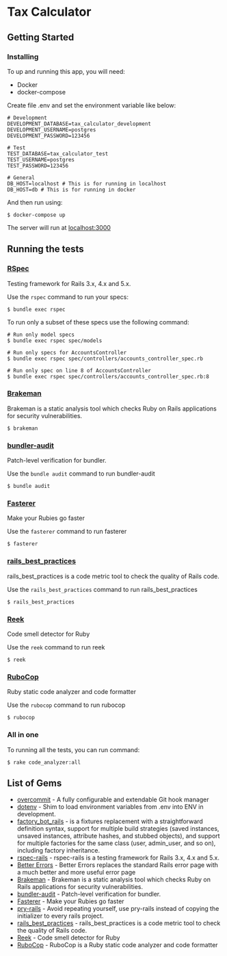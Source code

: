 # Tax Calculator

## Getting Started

### Installing

To up and running this app, you will need:

* Docker
* docker-compose

Create file .env and set the environment variable like below:

```
# Development
DEVELOPMENT_DATABASE=tax_calculator_development
DEVELOPMENT_USERNAME=postgres
DEVELOPMENT_PASSWORD=123456

# Test
TEST_DATABASE=tax_calculator_test
TEST_USERNAME=postgres
TEST_PASSWORD=123456

# General
DB_HOST=localhost # This is for running in localhost
DB_HOST=db # This is for running in docker
```

And then run using:

```
$ docker-compose up
```

The server will run at [localhost:3000](http://localhost:3000)

## Running the tests

### [RSpec](https://github.com/rspec/rspec-rails)

Testing framework for Rails 3.x, 4.x and 5.x.

Use the `rspec` command to run your specs:

```
$ bundle exec rspec
```

To run only a subset of these specs use the following command:

```
# Run only model specs
$ bundle exec rspec spec/models

# Run only specs for AccountsController
$ bundle exec rspec spec/controllers/accounts_controller_spec.rb

# Run only spec on line 8 of AccountsController
$ bundle exec rspec spec/controllers/accounts_controller_spec.rb:8
```

### [Brakeman](https://github.com/presidentbeef/brakeman)

Brakeman is a static analysis tool which checks Ruby on Rails applications for security vulnerabilities.

```
$ brakeman
```

### [bundler-audit](https://github.com/rubysec/bundler-audit)

Patch-level verification for bundler.

Use the `bundle audit` command to run bundler-audit

```
$ bundle audit
```

### [Fasterer](https://github.com/DamirSvrtan/fasterer)

Make your Rubies go faster

Use the `fasterer` command to run fasterer

```
$ fasterer
```

### [rails_best_practices](https://github.com/flyerhzm/rails_best_practices)

rails_best_practices is a code metric tool to check the quality of Rails code.

Use the `rails_best_practices` command to run rails_best_practices

```
$ rails_best_practices
```

### [Reek](https://github.com/troessner/reek)

Code smell detector for Ruby

Use the `reek` command to run reek

```
$ reek
```

### [RuboCop](https://github.com/rubocop-hq/rubocop)

Ruby static code analyzer and code formatter

Use the `rubocop` command to run rubocop

```
$ rubocop
```

### All in one

To running all the tests, you can run command:

```
$ rake code_analyzer:all
```

## List of Gems

* [overcommit](https://github.com/brigade/overcommit) - A fully configurable and extendable Git hook manager
* [dotenv](https://github.com/bkeepers/dotenv) - Shim to load environment variables from .env into ENV in development.
* [factory_bot_rails](https://github.com/thoughtbot/factory_bot_rails) - is a fixtures replacement with a straightforward definition syntax, support for multiple build strategies (saved instances, unsaved instances, attribute hashes, and stubbed objects), and support for multiple factories for the same class (user, admin_user, and so on), including factory inheritance.
* [rspec-rails](https://github.com/rspec/rspec-rails) - rspec-rails is a testing framework for Rails 3.x, 4.x and 5.x.
* [Better Errors](https://github.com/charliesome/better_errors) - Better Errors replaces the standard Rails error page with a much better and more useful error page
* [Brakeman](https://github.com/presidentbeef/brakeman) - Brakeman is a static analysis tool which checks Ruby on Rails applications for security vulnerabilities.
* [bundler-audit](https://github.com/rubysec/bundler-audit) - Patch-level verification for bundler.
* [Fasterer](https://github.com/DamirSvrtan/fasterer) - Make your Rubies go faster
* [pry-rails](https://github.com/rweng/pry-rails) - Avoid repeating yourself, use pry-rails instead of copying the initializer to every rails project.
* [rails_best_practices](https://github.com/flyerhzm/rails_best_practices) - rails_best_practices is a code metric tool to check the quality of Rails code.
* [Reek](https://github.com/troessner/reek) - Code smell detector for Ruby
* [RuboCop](https://github.com/rubocop-hq/rubocop) - RuboCop is a Ruby static code analyzer and code formatter

